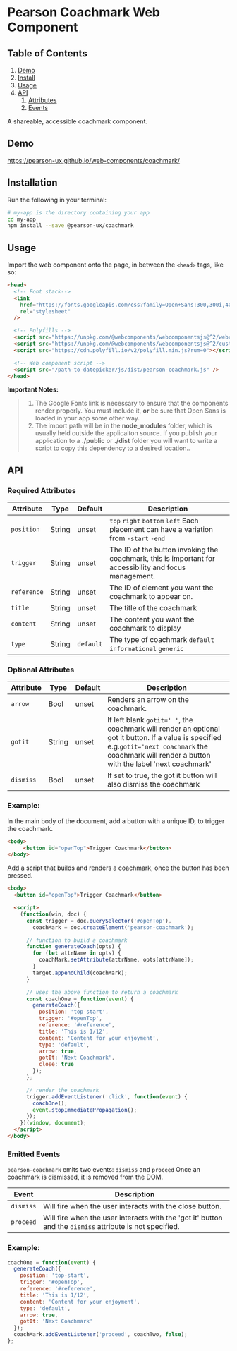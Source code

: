 # Pearson Coachmark Web Component

## Table of Contents

1. [Demo](#demo)
2. [Install](#install)
3. [Usage](#usage)
4. [API](#api)
   1. [Attributes](#api-attributes)
   2. [Events](#api-events)

A shareable, accessible coachmark component.

<a name="demo"></a>

## Demo

https://pearson-ux.github.io/web-components/coachmark/

<a name="install"></a>

## Installation

Run the following in your terminal:

```bash
# my-app is the directory containing your app
cd my-app
npm install --save @pearson-ux/coachmark
```

<a name="usage"></a>

## Usage

Import the web component onto the page, in between the `<head>` tags, like so:

```html
<head>
  <!-- Font stack-->
  <link
    href="https://fonts.googleapis.com/css?family=Open+Sans:300,300i,400,400i,600,600i"
    rel="stylesheet"
  />

  <!-- Polyfills -->
  <script src="https://unpkg.com/@webcomponents/webcomponentsjs@^2/webcomponents-loader.js"></script>
  <script src="https://unpkg.com/@webcomponents/webcomponentsjs@^2/custom-elements-es5-adapter.js"></script>
  <script src="https://cdn.polyfill.io/v2/polyfill.min.js?rum=0"></script>

  <!-- Web component script -->
  <script src="/path-to-datepicker/js/dist/pearson-coachmark.js" />
</head>
```

**Important Notes:**

> 1. The Google Fonts link is necessary to ensure that the components render properly. You must include it, **or** be sure that Open Sans is loaded in your app some other way.
> 2. The import path will be in the **node_modules** folder, which is usually held outside the applicaiton source. If you publish your application to a **./public** or **./dist** folder you will want to write a script to copy this dependency to a desired location..

<a name="api"></a>

## API

<a name="api-attributes"></a>

### Required Attributes

| Attribute   | Type   | Default   | Description                                                                                            |
| ----------- | ------ | --------- | ------------------------------------------------------------------------------------------------------ |
| `position`  | String | unset     | `top` `right` `bottom` `left` Each placement can have a variation from `-start` `-end`                 |
| `trigger`   | String | unset     | The ID of the button invoking the coachmark, this is important for accessibility and focus management. |
| `reference` | String | unset     | The ID of element you want the coachmark to appear on.                                                 |
| `title`     | String | unset     | The title of the coachmark                                                                             |
| `content`   | String | unset     | The content you want the coachmark to display                                                          |
| `type`      | String | `default` | The type of coachmark `default` `informational` `generic`                                              |

### Optional Attributes

| Attribute | Type   | Default | Description                                                                                                                                                                                             |
| --------- | ------ | ------- | ------------------------------------------------------------------------------------------------------------------------------------------------------------------------------------------------------- |
| `arrow`   | Bool   | unset   | Renders an arrow on the coachmark.                                                                                                                                                                      |
| `gotit`   | String | unset   | If left blank `gotit=' '`, the coachmark will render an optional got it button. If a value is specified e.g.`gotit='next coachmark` the coachmark will render a button with the label 'next coachmark' |
| `dismiss` | Bool   | unset   | If set to true, the got it button will also dismiss the coachmark                                                                                                                                       |

### Example:

In the main body of the document, add a button with a unique ID, to trigger the coachmark.

``` html
<body>
	 <button id="openTop">Trigger Coachmark</button>
</body>
```

Add a script that builds and renders a coachmark, once the button has been pressed.

```html
<body>
  <button id="openTop">Trigger Coachmark</button>

  <script>
    (function(win, doc) {
      const trigger = doc.querySelector('#openTop'),
        coachMark = doc.createElement('pearson-coachmark');

      // function to build a coachmark
      function generateCoach(opts) {
        for (let attrName in opts) {
          coachMark.setAttribute(attrName, opts[attrName]);
        }
        target.appendChild(coachMark);
      }

      // uses the above function to return a coachmark
      const coachOne = function(event) {
        generateCoach({
          position: 'top-start',
          trigger: '#openTop',
          reference: '#reference',
          title: 'This is 1/12',
          content: 'Content for your enjoyment',
          type: 'default',
          arrow: true,
          gotIt: 'Next Coachmark',
          close: true
        });
      };

      // render the coachmark
      trigger.addEventListener('click', function(event) {
        coachOne();
        event.stopImmediatePropagation();
      });
    })(window, document);
  </script>
</body>
```

<a name="api-events"></a>

### Emitted Events

`pearson-coachmark` emits two events: `dismiss` and `proceed` Once an coachmark is dismissed, it is removed from the DOM.

| Event     | Description                                                                                              |
| --------- | -------------------------------------------------------------------------------------------------------- |
| `dismiss` | Will fire when the user interacts with the close button.                                                 |
| `proceed` | Will fire when the user interacts with the 'got it' button and the `dismiss` attribute is not specified. |

### Example:

```js
coachOne = function(event) {
  generateCoach({
    position: 'top-start',
    trigger: '#openTop',
    reference: '#reference',
    title: 'This is 1/12',
    content: 'Content for your enjoyment',
    type: 'default',
    arrow: true,
    gotIt: 'Next Coachmark'
  });
  coachMark.addEventListener('proceed', coachTwo, false);
};
```
